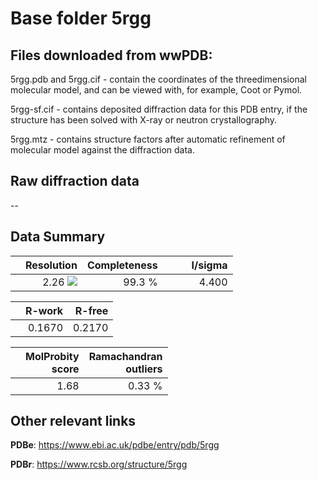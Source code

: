 # Base folder 5rgg

## Files downloaded from wwPDB:

5rgg.pdb and 5rgg.cif - contain the coordinates of the threedimensional molecular model, and can be viewed with, for example, Coot or Pymol.

5rgg-sf.cif - contains deposited diffraction data for this PDB entry, if the structure has been solved with X-ray or neutron crystallography.

5rgg.mtz - contains structure factors after automatic refinement of molecular model against the diffraction data.

## Raw diffraction data

--<br> 

## Data Summary
|   | Resolution | Completeness| I/sigma |
|---|-------------:|----------------:|--------------:|
|   |2.26 ![](https://github.com/thorn-lab/coronavirus_structural_task_force/blob/master/outreach/ang.svg)|99.3  %|<img width=50/>4.400|

|   | **R-work**| **R-free**   
|---|-------------:|----------------:|           
||0.1670|0.2170|

|   |**MolProbity<br>score**| **Ramachandran<br>outliers** 
|---|-------------:|----------------:|
||1.68|0.33 %|

## Other relevant links 
**PDBe**:  https://www.ebi.ac.uk/pdbe/entry/pdb/5rgg
 
**PDBr**: https://www.rcsb.org/structure/5rgg 

